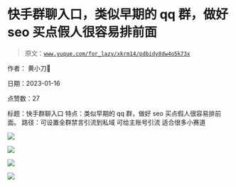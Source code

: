 # 快手群聊入口，类似早期的 qq 群，做好 seo 买点假人很容易排前面

> 原文：[`www.yuque.com/for_lazy/xkrm14/pdbidy8dw4o5k73x`](https://www.yuque.com/for_lazy/xkrm14/pdbidy8dw4o5k73x)



作者： 黄小刀🔪 

日期：2023-01-16 

点赞数：27 

标题：快手群聊入口 特点：类似早期的 qq 群，做好 seo 买点假人很容易排前面。 路径：可设置全群禁言引流到私域 可给主账号引流 适合很多小赛道 

![](img/9db84d0239ebc106ba40ee5fda2eff82.png)  

![](img/6f387dabacab2f811f5920018a106256.png) 

![](img/cf965e069e07d748db86ec7953f2731f.png) 

![](img/5c34d3f3737779cc2e5e0a1a04a0761f.png) 

